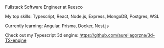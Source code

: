 Fullstack Software Engineer at Reesco


My top skills: Typescript, React, Node.js, Express, MongoDB, Postgres, WSL


Currently learning: Angular, Prisma, Docker, Nest.js


Check out my Typescript 3d engine: https://github.com/aureliagorzna/3d-TS-engine
